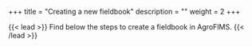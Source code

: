 +++
title = "Creating a new fieldbook"
description = ""
weight = 2
+++

{{< lead >}}
Find below the steps to create a fieldbook in AgroFIMS.
{{< /lead >}}
